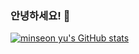 ### 안녕하세요! 👋

[![minseon yu's GitHub stats](https://github-readme-stats.vercel.app/api?username=JINUK0327&hide=conribs)](https://github.com/사용자명/github-readme-stats)

